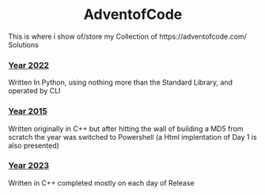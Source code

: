 <h1 align="center">AdventofCode</h1>
This is where i show of/store my Collection of https://adventofcode.com/ Solutions

### [Year 2022](/2022)
Written In Python, using nothing more than the Standard Library, and operated by CLI

### [Year 2015](/2015)
Written originally in C++ but after hitting the wall of building a MD5 from scratch the year was switched to Powershell (a Html implentation of Day 1 is also presented)


### [Year 2023](/2023)
Written in C++ completed mostly on each day of Release
